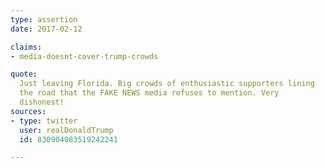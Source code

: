 ```yaml
---
type: assertion
date: 2017-02-12

claims:
- media-doesnt-cover-trump-crowds

quote:
  Just leaving Florida. Big crowds of enthusiastic supporters lining
  the road that the FAKE NEWS media refuses to mention. Very
  dishonest!
sources:
- type: twitter
  user: realDonaldTrump
  id: 830904083519242241

---
```

